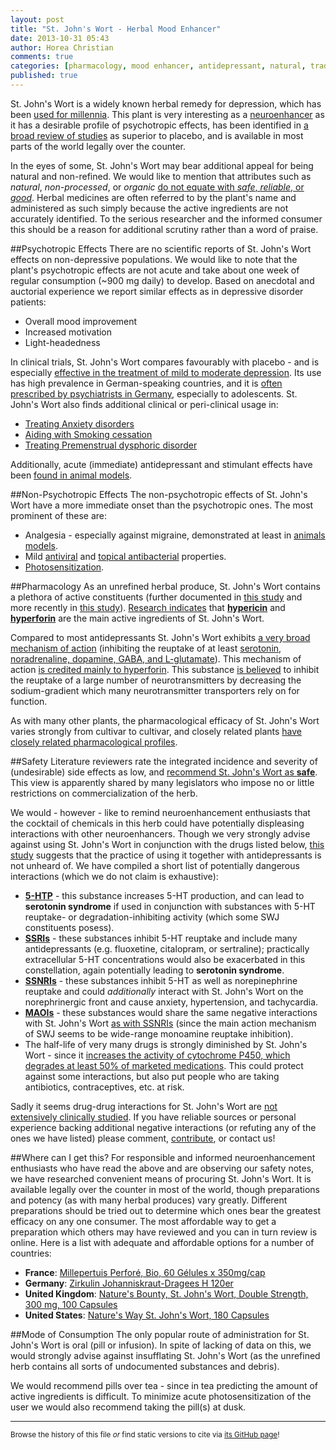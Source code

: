 ```yaml
---
layout: post
title: "St. John's Wort - Herbal Mood Enhancer"
date: 2013-10-31 05:43
author: Horea Christian
comments: true
categories: [pharmacology, mood enhancer, antidepressant, natural, traditional] 
published: true
---
```


St. John's Wort is a widely known herbal remedy for depression, which has been [used for millennia][pöldinger2000].
This plant is very interesting as a [neuroenhancer](http://www.neuroenhance.me/neuroenhancement/) as it has a desirable profile of psychotropic effects, has been identified in [a broad review of studies][linde2008] as superior to placebo, and is available in most parts of the world legally over the counter.

In the eyes of some, St. John's Wort may bear additional appeal for being natural and non-refined.
We would like to mention that attributes such as *natural*, *non-processed*, or *organic* [do not equate with *safe*, *reliable*, or *good*][posadzki2013].
Herbal medicines are often referred to by the plant's name and administered as such simply because the active ingredients are not accurately identified.
To the serious researcher and the informed consumer this should be a reason for additional scrutiny rather than a word of praise.
<!-- more -->
##Psychotropic Effects
There are no scientific reports of St. John's Wort effects on non-depressive populations.
We would like to note that the plant's psychotropic effects are not acute and take about one week of regular consumption (~900 mg daily) to develop.
Based on anecdotal and auctorial experience we report similar effects as in depressive disorder patients:

* Overall mood improvement
* Increased motivation
* Light-headedness

In clinical trials, St. John's Wort compares favourably with placebo - and is especially [effective in the treatment of mild to moderate depression][kasper2010].
Its use has high prevalence in German-speaking countries, and it is [often prescribed by psychiatrists in Germany][dörks2013], especially to adolescents.
St. John's Wort also finds additional clinical or peri-clinical usage in:

* [Treating Anxiety disorders][sarris2013]
* [Aiding with Smoking cessation][camfield2013]
* [Treating Premenstrual dysphoric disorder][rapkin2013]

Additionally, acute (immediate) antidepressant and stimulant effects have been [found in animal models][bukhari2013].

##Non-Psychotropic Effects
The non-psychotropic effects of St. John's Wort have a more immediate onset than the psychotropic ones.
The most prominent of these are:

* Analgesia - especially against migraine, demonstrated at least in [animals models][galeotti2013].
* Mild [antiviral][birt2009] and [topical antibacterial][saddique2010] properties.
* [Photosensitization][schey2000].

##Pharmacology
As an unrefined herbal produce, St. John's Wort contains a plethora of active constituents (further documented in [this study][nahrstedt1997] and more recently in [this study][ma2012]).
[Research indicates][butterweck2003] that [**hypericin**](https://en.wikipedia.org/wiki/Hypericin) and [**hyperforin**](https://en.wikipedia.org/wiki/Hyperforin) are the main active ingredients of St. John's Wort.

Compared to most antidepressants St. John's Wort exhibits [a very broad mechanism of action][butterweck2003]
(inhibiting the reuptake of at least [serotonin, noradrenaline, dopamine, GABA, and L-glutamate][wonnemann2001]).
This mechanism of action [is credited mainly to hyperforin][chatterjee1998].
This substance [is believed][müller2003] to inhibit the reuptake of a large number of neurotransmitters by decreasing the sodium-gradient which many neurotransmitter transporters rely on for function.

As with many other plants, the pharmacological efficacy of St. John's Wort varies strongly from cultivar to cultivar, and closely related plants [have closely related pharmacological profiles][stojanović2013]. 

##Safety
Literature reviewers rate the integrated incidence and severity of (undesirable) side effects as low, and [recommend St. John's Wort as **safe**][ernst1998].
This view is apparently shared by many legislators who impose no or little restrictions on commercialization of the herb.

We would - however - like to remind neuroenhancement enthusiasts that the cocktail of chemicals in this herb could have potentially displeasing interactions with other neuroenhancers.
Though we very strongly advise against using St. John's Wort in conjunction with the drugs listed below, [this study][rahman2013] suggests that the practice of using it together with antidepressants is not unheard of.
We have compiled a short list of potentially dangerous interactions (which we do not claim is exhaustive):

* **[5-HTP](https://en.wikipedia.org/wiki/5-HTP)** - this substance increases 5-HT production, and can lead to **serotonin syndrome** if used in conjunction with substances with 5-HT reuptake- or degradation-inhibiting activity (which some SWJ constituents posess).
* **[SSRIs](https://en.wikipedia.org/wiki/SSRI)** - these substances inhibit 5-HT reuptake and include many antidepressants (e.g. fluoxetine, citalopram, or sertraline); practically extracellular 5-HT concentrations would also be exacerbated in this constellation, again potentially leading to **serotonin syndrome**.
* **[SSNRIs](https://en.wikipedia.org/wiki/SSNRI)** - these substances inhibit 5-HT as well as norepinephrine reuptake and could *additionally* interact with St. John's Wort on the norephrinergic front and cause anxiety, hypertension, and tachycardia. 
* **[MAOIs](https://en.wikipedia.org/wiki/MAOI)** - these substances would share the same negative interactions with St. John's Wort [as with SSNRIs][cymbalta] (since the main action mechanism of SWJ seems to be wide-range monoamine reuptake inhibition).
* The half-life of very many drugs is strongly diminished by St. John's Wort - since it [increases the activity of cytochrome P450, which degrades at least 50% of marketed medications][markowitz2003]. This could protect against some interactions, but also put people who are taking antibiotics, contraceptives, etc. at risk.

Sadly it seems drug-drug interactions for St. John's Wort are [not extensively clinically studied][russo2013].
If you have reliable sources or personal experience backing additional negative interactions (or refuting any of the ones we have listed) please comment, [contribute](http://www.neuroenhance.me/interact/), or contact us!

##Where can I get this?
For responsible and informed neuroenhancement enthusiasts who have read the above and are observing our safety notes, we have researched convenient means of procuring St. John's Wort.
It is available legally over the counter in most of the world, though preparations and potency (as with many herbal produces) vary greatly.
Different preparations should be tried out to determine which ones bear the greatest efficacy on any one consumer.
The most affordable way to get a preparation which others may have reviewed and you can in turn review is online.
Here is a list with adequate and affordable options for a number of countries:

* **France**: <a href="http://www.amazon.fr/gp/product/B00DTULF1Q/ref=as_li_ss_tl?ie=UTF8&camp=1642&creative=19458&creativeASIN=B00DTULF1Q&linkCode=as2&tag=neuroenhanc02-21">Millepertuis Perforé, Bio, 60 Gélules x 350mg/cap</a><img src="http://ir-fr.amazon-adsystem.com/e/ir?t=neuroenhanc02-21&l=as2&o=8&a=B00DTULF1Q" width="1" height="1" border="0" alt="" style="border:none !important; margin:0px !important;" />
* **Germany**: <a href="http://www.amazon.de/gp/product/B003O9RYDU/ref=as_li_ss_tl?ie=UTF8&camp=1638&creative=19454&creativeASIN=B003O9RYDU&linkCode=as2&tag=neuroenhancem-21">Zirkulin Johanniskraut-Dragees H 120er</a><img src="http://ir-de.amazon-adsystem.com/e/ir?t=neuroenhancem-21&l=as2&o=3&a=B003O9RYDU" width="1" height="1" border="0" alt="" style="border:none !important; margin:0px !important;" />
* **United Kingdom**: <a href="http://www.amazon.co.uk/gp/product/B000GG6ETE/ref=as_li_ss_tl?ie=UTF8&camp=1634&creative=19450&creativeASIN=B000GG6ETE&linkCode=as2&tag=neuroenhanc0b-21">Nature's Bounty, St. John's Wort, Double Strength, 300 mg, 100 Capsules</a><img src="http://ir-uk.amazon-adsystem.com/e/ir?t=neuroenhanc0b-21&l=as2&o=2&a=B000GG6ETE" width="1" height="1" border="0" alt="" style="border:none !important; margin:0px !important;" />
* **United States**: <a href="http://www.amazon.com/gp/product/B00016AICS/ref=as_li_ss_tl?ie=UTF8&camp=1789&creative=390957&creativeASIN=B00016AICS&linkCode=as2&tag=neuroenhancem-20">Nature's Way St. John's Wort, 180 Capsules</a><img src="http://ir-na.amazon-adsystem.com/e/ir?t=neuroenhancem-20&l=as2&o=1&a=B00016AICS" width="1" height="1" border="0" alt="" style="border:none !important; margin:0px !important;" />

##Mode of Consumption
The only popular route of administration for St. John's Wort is oral (pill or infusion).
In spite of lacking of data on this, we would strongly advise against insufflating St. John's Wort (as the unrefined herb contains all sorts of undocumented substances and debris).

We would recommend pills over tea - since in tea predicting the amount of active ingredients is difficult.
To minimize acute photosensitization of the user we would also recommend taking the pill(s) at dusk. 


[pöldinger2000]: http://www.ncbi.nlm.nih.gov/pubmed/11155493 "Pöldinger W. “History of St. Johns wort”. Praxis (Bern 1994). 2000 Dec 14;89(50):2102-9."  
[linde2008]: http://www.ncbi.nlm.nih.gov/pubmed/18843608 "Linde K, Berner MM, Kriston L. “St John's wort for major depression”. Cochrane Database Syst Rev. 2008 Oct 8;(4):CD000448. doi: 10.1002/14651858.CD000448.pub3."
[posadzki2013]: http://www.ncbi.nlm.nih.gov/pubmed/23472485 "Posadzki P, Watson LK, Ernst E. “Adverse effects of herbal medicines: an overview of systematic reviews”. Clinical Medicine (London, England) 2013 Feb;13(1):7-12."
[schey2000]: https://www.ncbi.nlm.nih.gov/pubmed/10946573 "Schey KL, Patat S, Chignell CF, Datillo M, Wang RH, Roberts JE. “Photooxidation of lens alpha-crystallin by hypericin (active ingredient in St. John's Wort)”. Photochemistry and Photobiology 2000 Aug;72(2):200-3."
[markowitz2003]: http://www.ncbi.nlm.nih.gov/pubmed/13129991 "Markowitz JS, Donovan JL, DeVane CL, Taylor RM, Ruan Y, Wang JS, Chavin KD. “Effect of St John's wort on drug metabolism by induction of cytochrome P450 3A4 enzyme”. JAMA 2003 Sep 17;290(11):1500-4."
[ernst1998]: http://www.ncbi.nlm.nih.gov/pubmed/9860144 "Ernst E, Rand JI, Barnes J, Stevinson C. “Adverse effects profile of the herbal antidepressant St. John's wort (Hypericum perforatum L.)”. European Journal of Clinical Pharmacology 1998 Oct;54(8):589-94."
[cymbalta]: http://pi.lilly.com/us/cymbalta-pi.pdf "“Cymbalta Prescription Information”. Eli Lilly and Company. September 2011."
[galeotti2013]: http://www.ncbi.nlm.nih.gov/pubmed/23578992 "Galeotti N, Ghelardini C. “St. John's wort reversal of meningeal nociception: a natural therapeutic perspective for migraine pain”. Phytomedicine 2013 Jul 15;20(10):930-8. doi: 10.1016/j.phymed.2013.03.007. Epub 2013 Apr 8."
[saddique2010]: http://www.ncbi.nlm.nih.gov/pubmed/20659547 "Saddiqe Z, Naeem I, Maimoona A. “A review of the antibacterial activity of Hypericum perforatum L”. Journal of Ethnopharmacology 2010 Oct 5;131(3):511-21. doi: 10.1016/j.jep.2010.07.034. Epub 2010 Jul 24."
[birt2009]: http://www.ncbi.nlm.nih.gov/pubmed/19907671 "Birt DF, Widrlechner MP, Hammer KD, Hillwig ML, Wei J, Kraus GA, Murphy PA, McCoy J, Wurtele ES, Neighbors JD, Wiemer DF, Maury WJ, Price JP. “Hypericum in infection: Identification of anti-viral and anti-inflammatory constituents”. Pharmaceutical Biology 2009;47(8):774-782."
[russo2013]: http://www.ncbi.nlm.nih.gov/pubmed/23897801 "Russo E, Scicchitano F, Whalley BJ, Mazzitello C, Ciriaco M, Esposito S, Patanè M, Upton R, Pugliese M, Chimirri S, Mammì M, Palleria C, De Sarro G.“Hypericum perforatum: Pharmacokinetic, Mechanism of Action, Tolerability, and Clinical Drug-Drug Interactions”. Phytotherapy Research 2013 Jul 30. doi: 10.1002/ptr.5050."
[rahman2013]: http://www.ncbi.nlm.nih.gov/pubmed/23439542 "Rahman SZ, Basilakis J, Rahmadi A, Lujic S, Musgrave I, Jorm L, Hay P, Münch G. “Use of serotonergic antidepressants and St John's wort in older Australians: a population-based cohort study”. Australasian Psychiatry 2013 Jun;21(3):262-6. doi: 10.1177/1039856213475681. Epub 2013 Feb 25."
[ma2012]: http://www.ncbi.nlm.nih.gov/pubmed/23234139 "Ma J, Yang J, Ji T, Wang A, Su Y.“Chemical constituents from Hypericum perforatum”. Zhongguo Zhong Yao Za Zhi (China Journal of Chinese Materia Medica) 2012 Aug;37(16):2408-12."
[nahrstedt1997]: http://www.ncbi.nlm.nih.gov/pubmed/9342774 "Nahrstedt A, Butterweck V.“Biologically active and other chemical constituents of the herb of Hypericum perforatum L”. Pharmacopsychiatry 1997 Sep;30 Suppl 2:129-34."
[butterweck2003]: http://www.ncbi.nlm.nih.gov/pubmed/12775192 "Butterweck V.“Mechanism of action of St John's wort in depression : what is known?”. CNS Drugs 2003;17(8):539-62."
[chatterjee1998]: http://www.ncbi.nlm.nih.gov/pubmed/9718074 "Chatterjee SS, Bhattacharya SK, Wonnemann M, Singer A, Müller WE.“Hyperforin as a possible antidepressant component of hypericum extracts”. Life Sciences 1998;63(6):499-510."
[wonnemann2001]: http://www.ncbi.nlm.nih.gov/pubmed/11518066 "Wonnemann M, Singer A, Siebert B, Müller WE. “Evaluation of synaptosomal uptake inhibition of most relevant constituents of St. John's wort”. Pharmacopsychiatry 2001 Jul;34 Suppl 1:S148-51."
[müller2003]: http://www.ncbi.nlm.nih.gov/pubmed/12543057 "Müller WE. “Current St John's wort research from mode of action to clinical efficacy”. Pharmacological Research 2003 Feb;47(2):101-9."
[stojanović2013]: http://www.ncbi.nlm.nih.gov/pubmed/23521674 "Stojanović G, Ðorđević A, Šmelcerović A. “Do other Hypericum species have medical potential as St. John's wort (Hypericum perforatum)?”. Current Medical Chemistry 2013;20(18):2273-95."
[dörks2013]: http://www.ncbi.nlm.nih.gov/pubmed/23455627 "Dörks M, Langner I, Dittmann U, Timmer A, Garbe E. “Antidepressant drug use and off-label prescribing in children and adolescents in Germany: results from a large population-based cohort study”. European Child and Adolescent Psychiatry 2013 Aug;22(8):511-8. doi: 10.1007/s00787-013-0395-9. Epub 2013 Mar 3."
[kasper2010]: http://www.ncbi.nlm.nih.gov/pubmed/20708905 "Kasper S, Caraci F, Forti B, Drago F, Aguglia E. “Efficacy and tolerability of Hypericum extract for the treatment of mild to moderate depression”. European Neuropsychopharmacology 2010 Nov;20(11):747-65. doi: 10.1016/j.euroneuro.2010.07.005. Epub 2010 Aug 14."
[sarris2013]: http://www.ncbi.nlm.nih.gov/pubmed/23653088 "Sarris J, McIntyre E, Camfield DA. “Plant-based medicines for anxiety disorders, part 2: a review of clinical studies with supporting preclinical evidence”. CNS Drugs. 2013 Apr;27(4):301-19. doi: 10.1007/s40263-013-0059-9."
[camfield2013]: http://www.ncbi.nlm.nih.gov/pubmed/23280675 "Camfield DA, Scholey AB, Pipingas A, Silberstein RB, Kure C, Zangara A, Kras M, Stough C. “The Neurocognitive Effects of Hypericum perforatum Special Extract (Ze 117) during Smoking Cessation”. Phytotherapy Research 2013 Nov;27(11):1605-13. doi: 10.1002/ptr.4909. Epub 2012 Dec 19."
[rapkin2013]: http://www.ncbi.nlm.nih.gov/pubmed/24161307 "Rapkin AJ, Lewis EI. “Treatment of premenstrual dysphoric disorder”. Women's Health (London, England) 2013 Nov;9(6):537-56. doi: 10.2217/whe.13.62."
[bukhari2013]: http://www.ncbi.nlm.nih.gov/pubmed/23661522 "Bukhari IA, Dar A. “Behavioral profile of Hypericum perforatum (St. John's Wort) extract. A comparison with standard antidepressants in animal models of depression”. European Review for Medical and Pharmacological Sciences 2013 Apr;17(8):1082-9."

---
<sup>Browse the history of this file *or* find static versions to cite via [its GitHub page](https://github.com/TheChymera/neuroenhance/blob/master/source/_posts/2013-10-31-sjw.markdown)!</sup>
